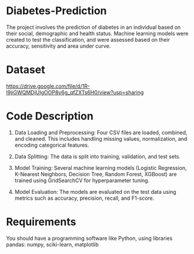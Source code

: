 # Diabetes-Prediction
The project involves the prediction of diabetes in an individual based on their social, demographic and health status. Machine learning models were created to test the classification, and were assessed based on their accuracy, sensitivity and area under curve.

# Dataset
https://drive.google.com/file/d/1R-I9jiGWQMDjUIgOOP8v6g_qfZXTs6H0/view?usp=sharing

# Code Description
  1. Data Loading and Preprocessing: Four CSV files are loaded, combined, and cleaned. This includes handling missing values, normalization, and encoding categorical features.

  2. Data Splitting: The data is split into training, validation, and test sets.

  3. Model Training: Several machine learning models (Logistic Regression, K-Nearest Neighbors, Decision Tree, Random Forest, XGBoost) are trained using GridSearchCV for hyperparameter tuning.

  4. Model Evaluation: The models are evaluated on the test data using metrics such as accuracy, precision, recall, and F1-score.

# Requirements
You should have a programming software like Python, using libraries pandas: numpy, sciki-learn, matplotlib

